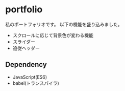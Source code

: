 # portfolio

私のポートフォリオです。
以下の機能を盛り込みました。
 - スクロールに応じて背景色が変わる機能
 - スライダー
 - 追従ヘッダー

## Dependency

 - JavaScript(ES6)
 - babel(トランスパイラ)

